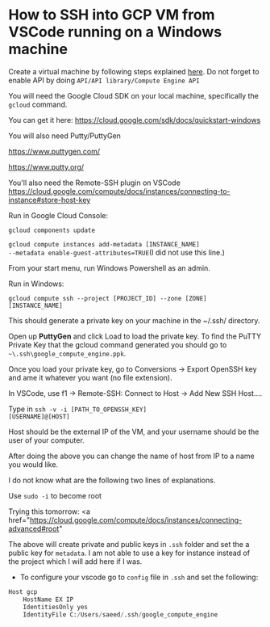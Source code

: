 # How to SSH into GCP VM from VSCode running on a Windows machine

Create a virtual machine by following steps explained [here](https://cloud.google.com/compute/docs/quickstart-linux). Do not forget to enable API by doing `API/API library/Compute Engine API`

You will need the Google Cloud SDK on your local machine, specifically the <code>gcloud</code> command.<br>

You can get it here: <a href="https://cloud.google.com/sdk/docs/quickstart-windows" rel="nofollow">https://cloud.google.com/sdk/docs/quickstart-windows</a><br>

You will also need Putty/PuttyGen<br>

<a href="https://www.puttygen.com/" rel="nofollow">https://www.puttygen.com/</a><br>

<a href="https://www.putty.org/" rel="nofollow">https://www.putty.org/</a><br>

You'll also need the Remote-SSH plugin on VSCode
<a href="https://cloud.google.com/compute/docs/instances/connecting-to-instance#store-host-key" rel="nofollow">https://cloud.google.com/compute/docs/instances/connecting-to-instance#store-host-key</a>

Run in Google Cloud Console:<br>

<code>gcloud components update</code><br>

<code>gcloud compute instances add-metadata [INSTANCE_NAME] --metadata enable-guest-attributes=TRUE</code>(I did not use this line.)

From your start menu, run Windows Powershell as an admin.

Run in Windows:<br>

<code>gcloud compute ssh --project [PROJECT_ID] --zone [ZONE] [INSTANCE_NAME]</code>

This should generate a private key on your machine in the ~/.ssh/ directory.

Open up **PuttyGen** and click Load to load the private key. To find the PuTTY Private Key that the gcloud command generated you should go to `~\.ssh\google_compute_engine.ppk`.

Once you load your private key, go to Conversions -&gt; Export OpenSSH key and ame it whatever you want (no file extension).

In VSCode, use f1 -&gt; Remote-SSH: Connect to Host -&gt; Add New SSH Host....

Type in <code>ssh -v -i [PATH_TO_OPENSSH_KEY] [USERNAME]@[HOST]</code>

Host should be the external IP of the VM, and your username should be the user of your computer.

After doing the above you can change the name of host from IP to a name you would like.

I do not know what are the following two lines of explanations.

Use <code>sudo -i</code> to become root

Trying this tomorrow: <a href="https://cloud.google.com/compute/docs/instances/connecting-advanced#root" 


The above will create private and public keys in `.ssh` folder and set the a public key for `metadata`. I am not able to use a key for instance instead of the project which I will add here if I was.  
- To configure your vscode go to `config` file in `.ssh` and set the following:
```python
Host gcp
    HostName EX IP
    IdentitiesOnly yes
    IdentityFile C:/Users/saeed/.ssh/google_compute_engine
```
